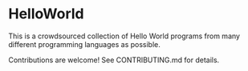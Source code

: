 # HelloWorld

This is a crowdsourced collection of Hello World programs from many different programming languages as possible.

Contributions are welcome! See CONTRIBUTING.md for details.
